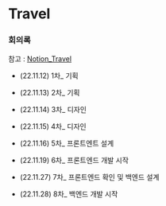 # Travel

### 회의록
참고 : [Notion_Travel](https://darkened-crest-275.notion.site/Travel-f51001409d954a5696e9f4524d13bbba)

- (22.11.12) 1차_ 기획
- (22.11.13) 2차_ 기획

- (22.11.14) 3차_ 디자인
- (22.11.15) 4차_ 디자인

- (22.11.16) 5차_ 프론트엔트 설계
- (22.11.19) 6차_ 프론트엔드 개발 시작

- (22.11.27) 7차_ 프론트엔드 확인 및 백엔드 설계
- (22.11.28) 8차_ 백엔드 개발 시작
